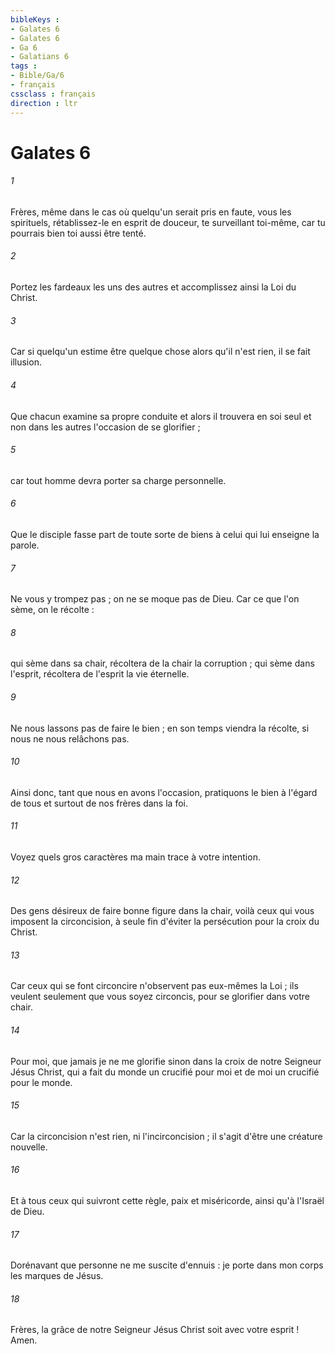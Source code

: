 ```yaml
---
bibleKeys : 
- Galates 6
- Galates 6
- Ga 6
- Galatians 6
tags : 
- Bible/Ga/6
- français
cssclass : français
direction : ltr
---
```


# Galates 6

###### 1
Frères, même dans le cas où quelqu'un serait pris en faute, vous les spirituels, rétablissez-le en esprit de douceur, te surveillant toi-même, car tu pourrais bien toi aussi être tenté. 
###### 2
Portez les fardeaux les uns des autres et accomplissez ainsi la Loi du Christ. 
###### 3
Car si quelqu'un estime être quelque chose alors qu'il n'est rien, il se fait illusion. 
###### 4
Que chacun examine sa propre conduite et alors il trouvera en soi seul et non dans les autres l'occasion de se glorifier ; 
###### 5
car tout homme devra porter sa charge personnelle. 
###### 6
Que le disciple fasse part de toute sorte de biens à celui qui lui enseigne la parole. 
###### 7
Ne vous y trompez pas ; on ne se moque pas de Dieu. Car ce que l'on sème, on le récolte : 
###### 8
qui sème dans sa chair, récoltera de la chair la corruption ; qui sème dans l'esprit, récoltera de l'esprit la vie éternelle. 
###### 9
Ne nous lassons pas de faire le bien ; en son temps viendra la récolte, si nous ne nous relâchons pas. 
###### 10
Ainsi donc, tant que nous en avons l'occasion, pratiquons le bien à l'égard de tous et surtout de nos frères dans la foi. 
###### 11
Voyez quels gros caractères ma main trace à votre intention. 
###### 12
Des gens désireux de faire bonne figure dans la chair, voilà ceux qui vous imposent la circoncision, à seule fin d'éviter la persécution pour la croix du Christ. 
###### 13
Car ceux qui se font circoncire n'observent pas eux-mêmes la Loi ; ils veulent seulement que vous soyez circoncis, pour se glorifier dans votre chair. 
###### 14
Pour moi, que jamais je ne me glorifie sinon dans la croix de notre Seigneur Jésus Christ, qui a fait du monde un crucifié pour moi et de moi un crucifié pour le monde. 
###### 15
Car la circoncision n'est rien, ni l'incirconcision ; il s'agit d'être une créature nouvelle. 
###### 16
Et à tous ceux qui suivront cette règle, paix et miséricorde, ainsi qu'à l'Israël de Dieu. 
###### 17
Dorénavant que personne ne me suscite d'ennuis : je porte dans mon corps les marques de Jésus. 
###### 18
Frères, la grâce de notre Seigneur Jésus Christ soit avec votre esprit ! Amen. 
